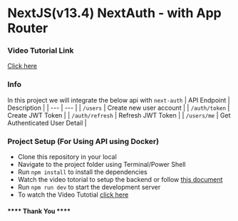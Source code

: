 # NextJS(v13.4) NextAuth - with App Router

### Video Tutorial Link
[Click here](https://youtu.be/z3nwf7wGdUw)

### Info
In this project we will integrate the below api with `next-auth`
| API Endpoint | Description |
| --- | --- |
| `/users` | Create new user account |
| `/auth/token` | Create JWT Token |
| `/auth/refresh` | Refresh JWT Token |
| `/users/me` | Get Authenticated User Detail |

### Project Setup (For Using API using Docker)
- Clone this repository in your local 
- Navigate to the project folder using Terminal/Power Shell
- Run `npm install` to install the dependencies 
- Watch the video totorial to setup the backend or follow [this document](https://github.com/Describly/fastapi-auth-custom/tree/nextauth-app)
- Run `npm run dev` to start the development server
- To watch the Video Tutotial [click here]()


#### **** Thank You ****